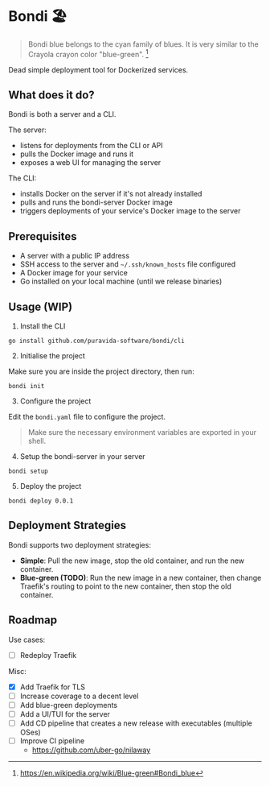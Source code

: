 # Bondi 🏖️

> Bondi blue belongs to the cyan family of blues. It is very similar to the Crayola crayon color "blue-green". [^1]

[^1]: https://en.wikipedia.org/wiki/Blue-green#Bondi_blue

Dead simple deployment tool for Dockerized services.

## What does it do?

Bondi is both a server and a CLI.

The server:
- listens for deployments from the CLI or API
- pulls the Docker image and runs it
- exposes a web UI for managing the server

The CLI:
- installs Docker on the server if it's not already installed
- pulls and runs the bondi-server Docker image
- triggers deployments of your service's Docker image to the server

## Prerequisites

- A server with a public IP address
- SSH access to the server and `~/.ssh/known_hosts` file configured
- A Docker image for your service
- Go installed on your local machine (until we release binaries)

## Usage (WIP)

1. Install the CLI

```go install github.com/puravida-software/bondi/cli```

2. Initialise the project

Make sure you are inside the project directory, then run:

```bondi init```

3. Configure the project

Edit the `bondi.yaml` file to configure the project.

> Make sure the necessary environment variables are exported in your shell.

4. Setup the bondi-server in your server

```bondi setup```

5. Deploy the project

```bondi deploy 0.0.1```

## Deployment Strategies

Bondi supports two deployment strategies:

- **Simple**: Pull the new image, stop the old container, and run the new container.
- **Blue-green (TODO)**: Run the new image in a new container, then change Traefik's routing to point to the new container, then stop the old container.

## Roadmap

Use cases:
- [ ] Redeploy Traefik

Misc:
- [x] Add Traefik for TLS
- [ ] Increase coverage to a decent level
- [ ] Add blue-green deployments
- [ ] Add a UI/TUI for the server
- [ ] Add CD pipeline that creates a new release with executables (multiple OSes)
- [ ] Improve CI pipeline
    - https://github.com/uber-go/nilaway

